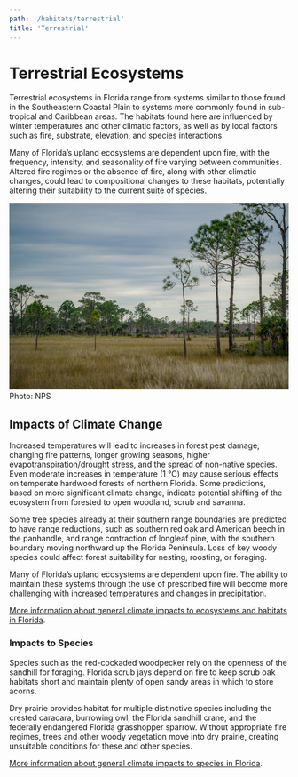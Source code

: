 ```yaml
---
path: '/habitats/terrestrial'
title: 'Terrestrial'
---
```


# Terrestrial Ecosystems

Terrestrial ecosystems in Florida range from systems similar to those found in the Southeastern Coastal Plain to systems more commonly found in sub-tropical and Caribbean areas. The habitats found here are influenced by winter temperatures and other climatic factors, as well as by local factors such as fire, substrate, elevation, and species interactions.  

Many of Florida’s upland ecosystems are dependent upon fire, with the frequency, intensity, and seasonality of fire varying between communities.  Altered fire regimes or the absence of fire, along with other climatic changes, could lead to compositional changes to these habitats, potentially altering their suitability to the current suite of species.

<div><img src="1000.jpg" alt="Photo for Terrestrial"/>
<figcaption>Photo: NPS</figcaption></div>

## Impacts of Climate Change

Increased temperatures will lead to increases in forest pest damage, changing fire patterns, longer growing seasons, higher evapotranspiration/drought stress, and the spread of non-native species. Even moderate increases in temperature (1 °C) may cause serious effects on temperate hardwood forests of northern Florida. Some predictions, based on more significant climate change, indicate potential shifting of the ecosystem from forested to open woodland, scrub and savanna. 

Some tree species already at their southern range boundaries are predicted to have range reductions, such as southern red oak and American beech in the panhandle, and range contraction of longleaf pine, with the southern boundary moving northward up the Florida Peninsula. Loss of key woody species could affect forest suitability for nesting, roosting, or foraging. 

Many of Florida’s upland ecosystems are dependent upon fire.  The ability to maintain these systems through the use of prescribed fire will become more challenging with increased temperatures and changes in precipitation.

[More information about general climate impacts to ecosystems and habitats in Florida](/impacts/habitats).

### Impacts to Species

Species such as the red-cockaded woodpecker rely on the openness of the sandhill for foraging. Florida scrub jays depend on fire to keep scrub oak habitats short and maintain plenty of open sandy areas in which to store acorns. 

Dry prairie provides habitat for multiple distinctive species including the crested caracara, burrowing owl, the Florida sandhill crane, and the federally endangered Florida grasshopper sparrow.  Without appropriate fire regimes, trees and other woody vegetation move into dry prairie, creating unsuitable conditions for these and other species.

[More information about general climate impacts to species in Florida](/impacts/species).
